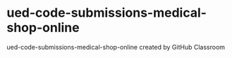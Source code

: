 # ued-code-submissions-medical-shop-online
ued-code-submissions-medical-shop-online created by GitHub Classroom
